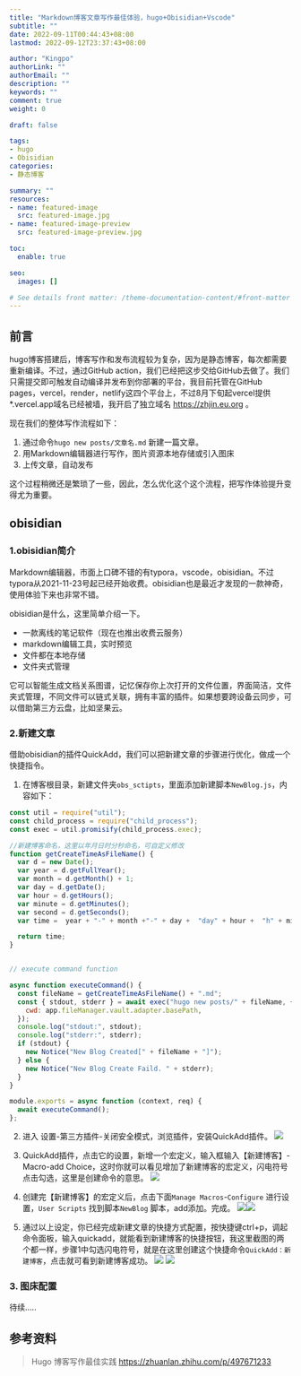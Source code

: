 ```yaml
---
title: "Markdown博客文章写作最佳体验，hugo+Obisidian+Vscode"
subtitle: ""
date: 2022-09-11T00:44:43+08:00
lastmod: 2022-09-12T23:37:43+08:00

author: "Kingpo"
authorLink: ""
authorEmail: ""
description: ""
keywords: ""
comment: true
weight: 0

draft: false

tags:
- hugo
- Obisidian
categories:
- 静态博客

summary: ""
resources:
- name: featured-image
  src: featured-image.jpg
- name: featured-image-preview
  src: featured-image-preview.jpg

toc:
  enable: true

seo:
  images: []

# See details front matter: /theme-documentation-content/#front-matter
---
```


<!--more-->

## 前言
hugo博客搭建后，博客写作和发布流程较为复杂，因为是静态博客，每次都需要重新编译。不过，通过GitHub action，我们已经把这步交给GitHub去做了。我们只需提交即可触发自动编译并发布到你部署的平台，我目前托管在GitHub pages，vercel，render，netlify这四个平台上，不过8月下旬起vercel提供*.vercel.app域名已经被墙，我开启了独立域名 https://zhjin.eu.org 。

现在我们的整体写作流程如下：
1. 通过命令`hugo new posts/文章名.md` 新建一篇文章。
2. 用Markdown编辑器进行写作，图片资源本地存储或引入图床
3. 上传文章，自动发布

这个过程稍微还是繁琐了一些，因此，怎么优化这个这个流程，把写作体验提升变得尤为重要。

## obisidian
### 1.obisidian简介
Markdown编辑器，市面上口碑不错的有typora，vscode，obisidian。不过typora从2021-11-23号起已经开始收费。obisidian也是最近才发现的一款神奇，使用体验下来也非常不错。

obisidian是什么，这里简单介绍一下。

-   一款离线的笔记软件（现在也推出收费云服务）
-   markdown编辑工具，实时预览
-   文件都在本地存储
-   文件夹式管理

它可以智能生成文档关系图谱，记忆保存你上次打开的文件位置，界面简洁，文件夹式管理，不同文件可以链式关联，拥有丰富的插件。如果想要跨设备云同步，可以借助第三方云盘，比如坚果云。

### 2.新建文章
借助obisidian的插件QuickAdd，我们可以把新建文章的步骤进行优化，做成一个快捷指令。

1. 在博客根目录，新建文件夹`obs_sctipts`，里面添加新建脚本`NewBlog.js`，内容如下：
```js
const util = require("util");
const child_process = require("child_process");
const exec = util.promisify(child_process.exec);

//新建博客命名，这里以年月日时分秒命名，可自定义修改
function getCreateTimeAsFileName() {
  var d = new Date();
  var year = d.getFullYear();
  var month = d.getMonth() + 1;
  var day = d.getDate();
  var hour = d.getHours();
  var minute = d.getMinutes();
  var second = d.getSeconds();
  var time =  year + "-" + month +"-" + day +  "day" + hour +  "h" + minute +  "m" + second +  "s";

  return time;
}


// execute command function

async function executeCommand() {
  const fileName = getCreateTimeAsFileName() + ".md";
  const { stdout, stderr } = await exec("hugo new posts/" + fileName, {
    cwd: app.fileManager.vault.adapter.basePath,
  });
  console.log("stdout:", stdout);
  console.log("stderr:", stderr);
  if (stdout) {
    new Notice("New Blog Created[" + fileName + "]");
  } else {
    new Notice("New Blog Create Faild. " + stderr);
  }
}

module.exports = async function (context, req) {
  await executeCommand();
};

```

2. 进入 设置-第三方插件-关闭安全模式，浏览插件，安装QuickAdd插件。
![](https://s3.bmp.ovh/imgs/2022/09/15/4bee82825cf835b9.png)

3. QuickAdd插件，点击它的设置，新增一个宏定义，输入框输入【新建博客】-Macro-add Choice，这时你就可以看见增加了新建博客的宏定义，闪电符号点击勾选，这里是创建命令的意思。
![](https://s3.bmp.ovh/imgs/2022/09/15/020f50ee0f83b935.png)

4. 创建完【新建博客】的宏定义后，点击下面`Manage Macros`-`Configure` 进行设置，`User Scripts` 找到脚本`NewBlog` 脚本，add添加。完成。
![](https://s3.bmp.ovh/imgs/2022/09/15/2b6718c9c5681740.png)![](https://s3.bmp.ovh/imgs/2022/09/15/2dbc91e5850b0eb5.png)

4. 通过以上设定，你已经完成新建文章的快捷方式配置，按快捷键ctrl+p，调起命令面板，输入quickadd，就能看到新建博客的快捷按钮，我这里截图的两个都一样，步骤1中勾选闪电符号，就是在这里创建这个快捷命令`QuickAdd：新建博客`，点击就可看到新建博客成功。
![](https://s3.bmp.ovh/imgs/2022/09/15/d44c19da8f6f539e.png)
![](https://s3.bmp.ovh/imgs/2022/09/15/23944fb75c3ab581.png)

### 3. 图床配置

待续.....

## 参考资料

> Hugo 博客写作最佳实践  https://zhuanlan.zhihu.com/p/497671233
